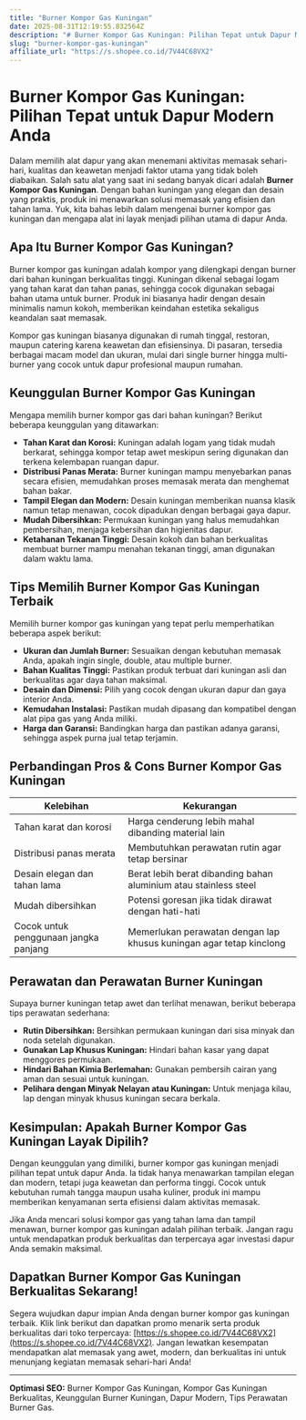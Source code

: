 ```yaml
---
title: "Burner Kompor Gas Kuningan"
date: 2025-08-31T12:19:55.832564Z
description: "# Burner Kompor Gas Kuningan: Pilihan Tepat untuk Dapur Modern Anda..."
slug: "burner-kompor-gas-kuningan"
affiliate_url: "https://s.shopee.co.id/7V44C68VX2"
---
```

# Burner Kompor Gas Kuningan: Pilihan Tepat untuk Dapur Modern Anda

Dalam memilih alat dapur yang akan menemani aktivitas memasak sehari-hari, kualitas dan keawetan menjadi faktor utama yang tidak boleh diabaikan. Salah satu alat yang saat ini sedang banyak dicari adalah **Burner Kompor Gas Kuningan**. Dengan bahan kuningan yang elegan dan desain yang praktis, produk ini menawarkan solusi memasak yang efisien dan tahan lama. Yuk, kita bahas lebih dalam mengenai burner kompor gas kuningan dan mengapa alat ini layak menjadi pilihan utama di dapur Anda.

## Apa Itu Burner Kompor Gas Kuningan?

Burner kompor gas kuningan adalah kompor yang dilengkapi dengan burner dari bahan kuningan berkualitas tinggi. Kuningan dikenal sebagai logam yang tahan karat dan tahan panas, sehingga cocok digunakan sebagai bahan utama untuk burner. Produk ini biasanya hadir dengan desain minimalis namun kokoh, memberikan keindahan estetika sekaligus keandalan saat memasak.

Kompor gas kuningan biasanya digunakan di rumah tinggal, restoran, maupun catering karena keawetan dan efisiensinya. Di pasaran, tersedia berbagai macam model dan ukuran, mulai dari single burner hingga multi-burner yang cocok untuk dapur profesional maupun rumahan.

## Keunggulan Burner Kompor Gas Kuningan

Mengapa memilih burner kompor gas dari bahan kuningan? Berikut beberapa keunggulan yang ditawarkan:

- **Tahan Karat dan Korosi:** Kuningan adalah logam yang tidak mudah berkarat, sehingga kompor tetap awet meskipun sering digunakan dan terkena kelembapan ruangan dapur.
- **Distribusi Panas Merata:** Burner kuningan mampu menyebarkan panas secara efisien, memudahkan proses memasak merata dan menghemat bahan bakar.
- **Tampil Elegan dan Modern:** Desain kuningan memberikan nuansa klasik namun tetap menawan, cocok dipadukan dengan berbagai gaya dapur.
- **Mudah Dibersihkan:** Permukaan kuningan yang halus memudahkan pembersihan, menjaga kebersihan dan higienitas dapur.
- **Ketahanan Tekanan Tinggi:** Desain kokoh dan bahan berkualitas membuat burner mampu menahan tekanan tinggi, aman digunakan dalam waktu lama.

## Tips Memilih Burner Kompor Gas Kuningan Terbaik

Memilih burner kompor gas kuningan yang tepat perlu memperhatikan beberapa aspek berikut:

- **Ukuran dan Jumlah Burner:** Sesuaikan dengan kebutuhan memasak Anda, apakah ingin single, double, atau multiple burner.
- **Bahan Kualitas Tinggi:** Pastikan produk terbuat dari kuningan asli dan berkualitas agar daya tahan maksimal.
- **Desain dan Dimensi:** Pilih yang cocok dengan ukuran dapur dan gaya interior Anda.
- **Kemudahan Instalasi:** Pastikan mudah dipasang dan kompatibel dengan alat pipa gas yang Anda miliki.
- **Harga dan Garansi:** Bandingkan harga dan pastikan adanya garansi, sehingga aspek purna jual tetap terjamin.

## Perbandingan Pros & Cons Burner Kompor Gas Kuningan

| Kelebihan                                    | Kekurangan                                  |
|----------------------------------------------|--------------------------------------------|
| Tahan karat dan korosi                     | Harga cenderung lebih mahal dibanding material lain |
| Distribusi panas merata                      | Membutuhkan perawatan rutin agar tetap bersinar |
| Desain elegan dan tahan lama               | Berat lebih berat dibanding bahan aluminium atau stainless steel |
| Mudah dibersihkan                         | Potensi goresan jika tidak dirawat dengan hati-hati |
| Cocok untuk penggunaan jangka panjang     | Memerlukan perawatan dengan lap khusus kuningan agar tetap kinclong |

## Perawatan dan Perawatan Burner Kuningan

Supaya burner kuningan tetap awet dan terlihat menawan, berikut beberapa tips perawatan sederhana:

- **Rutin Dibersihkan:** Bersihkan permukaan kuningan dari sisa minyak dan noda setelah digunakan.
- **Gunakan Lap Khusus Kuningan:** Hindari bahan kasar yang dapat menggores permukaan.
- **Hindari Bahan Kimia Berlemahan:** Gunakan pembersih cairan yang aman dan sesuai untuk kuningan.
- **Pelihara dengan Minyak Nelayan atau Kuningan:** Untuk menjaga kilau, lap dengan minyak khusus kuningan secara berkala.

## Kesimpulan: Apakah Burner Kompor Gas Kuningan Layak Dipilih?

Dengan keunggulan yang dimiliki, burner kompor gas kuningan menjadi pilihan tepat untuk dapur Anda. Ia tidak hanya menawarkan tampilan elegan dan modern, tetapi juga keawetan dan performa tinggi. Cocok untuk kebutuhan rumah tangga maupun usaha kuliner, produk ini mampu memberikan kenyamanan serta efisiensi dalam aktivitas memasak.

Jika Anda mencari solusi kompor gas yang tahan lama dan tampil menawan, burner kompor gas kuningan adalah pilihan terbaik. Jangan ragu untuk mendapatkan produk berkualitas dan terpercaya agar investasi dapur Anda semakin maksimal.

## Dapatkan Burner Kompor Gas Kuningan Berkualitas Sekarang!

Segera wujudkan dapur impian Anda dengan burner kompor gas kuningan terbaik. Klik link berikut dan dapatkan promo menarik serta produk berkualitas dari toko terpercaya: [https://s.shopee.co.id/7V44C68VX2](https://s.shopee.co.id/7V44C68VX2). Jangan lewatkan kesempatan mendapatkan alat memasak yang awet, modern, dan berkualitas ini untuk menunjang kegiatan memasak sehari-hari Anda!

---

**Optimasi SEO:** Burner Kompor Gas Kuningan, Kompor Gas Kuningan Berkualitas, Keunggulan Burner Kuningan, Dapur Modern, Tips Perawatan Burner Gas.